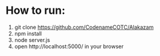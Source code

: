 # How to run:
1. git clone https://github.com/CodenameCOTC/Alakazam
2. npm install
3. node server.js
4. open http://localhost:5000/ in your browser